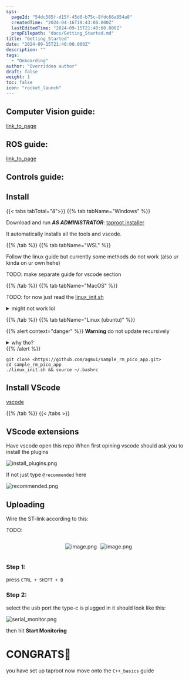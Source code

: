 ```yaml
---
sys:
  pageId: "54dc585f-d15f-45d0-b75c-8fdc66a854a8"
  createdTime: "2024-04-16T19:43:00.000Z"
  lastEditedTime: "2024-09-15T21:40:00.000Z"
  propFilepath: "docs/Getting_Started.md"
title: "Getting_Started"
date: "2024-09-15T21:40:00.000Z"
description: ""
tags:
  - "Onboarding"
author: "Overridden author"
draft: false
weight: 1
toc: false
icon: "rocket_launch"
---
```


## Computer Vision guide:

[link_to_page](86d45bc0-388b-4d26-8848-44f255f73d0e)

## ROS guide:

[link_to_page](3c76c1de-ec8f-46d6-8b0a-294005edc2d5)

## Controls guide:

## Install

{{< tabs tabTotal="4">}}
{{% tab tabName="Windows" %}}

Download and run _**AS ADMINISTRATOR**_: [taproot installer](https://github.com/Thornbots/TeachingFreshies/releases/tag/1.0)

It automatically installs all the tools and vscode.

{{% /tab %}}
{{% tab tabName="WSL" %}}

Follow the linux guide but currently some methods do not work (also ur kinda on ur own hehe)

TODO: make separate guide for vscode section

{{% /tab %}}
{{% tab tabName="MacOS" %}}

TODO: for now just read the [linux_init.sh](https://github.com/agmui/sample_rm_pico_app/blob/main/linux_init.sh)

<details>
<summary>might not work lol</summary>

`brew install libusb pkg-config`

Next install: [vscode](https://code.visualstudio.com/Download)

</details>

{{% /tab %}}
{{% tab tabName="Linux (ubuntu)" %}}

{{% alert context="danger" %}}
**Warning** do not update recursively
<details>
<summary>why tho?</summary>
There are some submodules that may go on for a while (like tinyusb) and I highly
recommend you don't need to get them.
If you want to see what submodules I update just look in `linux_init.sh`
</details>
{{% /alert %}}

```shell
git clone <https://github.com/agmui/sample_rm_pico_app.git>
cd sample_rm_pico_app
./linux_init.sh && source ~/.bashrc
```

## Install VScode

[vscode](https://code.visualstudio.com/Download)

{{% /tab %}}
{{< /tabs >}}

## VScode extensions

Have vscode open this repo
When first opining vscode should ask you to install the plugins

![install_plugins.png](https://prod-files-secure.s3.us-west-2.amazonaws.com/d518164a-d88e-44d1-a4ee-3adb3bd8bce0/89bd30f0-1825-4e77-867b-0a41ce370880/install_plugins.png?X-Amz-Algorithm=AWS4-HMAC-SHA256&X-Amz-Content-Sha256=UNSIGNED-PAYLOAD&X-Amz-Credential=ASIAZI2LB46674KQRHJV%2F20250227%2Fus-west-2%2Fs3%2Faws4_request&X-Amz-Date=20250227T200840Z&X-Amz-Expires=3600&X-Amz-Security-Token=IQoJb3JpZ2luX2VjEEMaCXVzLXdlc3QtMiJHMEUCICBHuIPMBQBgdhn2%2BuMZAZNo%2B3p6AL213FEQfQjxPk6fAiEAkSpeB3jN6BVpLCX3%2FxSFHq%2FKqMAvTcue%2By7O3zUDCmoq%2FwMIfBAAGgw2Mzc0MjMxODM4MDUiDF9X1sQ3B%2BKTOkbjmSrcA0KNE7Z0KSYiL%2BHSw%2FOFod6STFxA5Dv8dZCHvVxEAMvmq4T8uQP98rxgL0Gj64%2BGShFSLgvivFVzw8q0kCwxKgA32zZ7HLO82j63m%2FquWv5xd1EsEIRmryzefqsskigpJSqIqWMoOCV7i33SvVQnkF7x4fmGwsR6vOo%2FpMKEVAAwmas3oGKNNdDyW8GKwgUtDdYpdpAKy6LPG0NIaFb%2BHeQuh0SXX4J4SD7lyIGV9HamamqqOA0UO1rRNXd%2F1%2B2mqxipNRRszfUDnRtAjOXCgz2Ao03w9yi9FuXESzYPJAK4M%2F8B3A3dRtKNYOrnydhAE%2FmEkxoo%2FF%2Be4tyE7Sxt2zI088dgtiJZyWjYVl36V8ovmIXVB4FRGEHjP7%2BENZ380wgN%2FiLhTkuV9I0E57U%2BMubVcRgs27u6CivEl%2B7RYfpfSJzedMPHn5bNx8yDHQEl%2FwD%2B5eQ6Ovw%2FyJb5I82Y1%2BYzD4AKRoHQR2yYe6%2B%2B%2FVT2EDJ3hocDDRsIJqkD3t58Iaf%2B2O6i%2FAKht6D16zrg%2Fk0m1YS6iLfisX8%2FECRW5R9COVj%2BuP0InHuNsJ4pxcqDsH6NTw2HFQzcYHhVavsOv56%2B1mNEZYaj7g8NKDwULydeNT%2B2qJWONV4Fw3v%2FMPzwgr4GOqUBgq7MT9M1%2BsZJR4Gp9FJBtEm2S4QeM2rKUwAFHFi4YQE6%2FasXSNgsO8sAwdojLuSMO7r3H4xstgj9qSSuUVAJBqEOIRju4JDKnI9uDz0KUtuKukuCkqUkQ4ZtQj1qSySVZ44nbbahphOGU7Kw4sUBjRjKXzWasL7%2FW6KvY2cTx4jiKVRv7zpbwzYZjT4ElowCGynrCBAlRzwh4momMHQojKRp7%2BfP&X-Amz-Signature=0b34a638d6fdab7bb03b321424d6a42cd4c2b53cc35bafd92e3d4d60b9e33e7a&X-Amz-SignedHeaders=host&x-id=GetObject)

If not just type `@recommended` here  

![recommended.png](https://prod-files-secure.s3.us-west-2.amazonaws.com/d518164a-d88e-44d1-a4ee-3adb3bd8bce0/61e661e9-5d85-4dfc-be0d-8d2097a5e793/recommended.png?X-Amz-Algorithm=AWS4-HMAC-SHA256&X-Amz-Content-Sha256=UNSIGNED-PAYLOAD&X-Amz-Credential=ASIAZI2LB46674KQRHJV%2F20250227%2Fus-west-2%2Fs3%2Faws4_request&X-Amz-Date=20250227T200840Z&X-Amz-Expires=3600&X-Amz-Security-Token=IQoJb3JpZ2luX2VjEEMaCXVzLXdlc3QtMiJHMEUCICBHuIPMBQBgdhn2%2BuMZAZNo%2B3p6AL213FEQfQjxPk6fAiEAkSpeB3jN6BVpLCX3%2FxSFHq%2FKqMAvTcue%2By7O3zUDCmoq%2FwMIfBAAGgw2Mzc0MjMxODM4MDUiDF9X1sQ3B%2BKTOkbjmSrcA0KNE7Z0KSYiL%2BHSw%2FOFod6STFxA5Dv8dZCHvVxEAMvmq4T8uQP98rxgL0Gj64%2BGShFSLgvivFVzw8q0kCwxKgA32zZ7HLO82j63m%2FquWv5xd1EsEIRmryzefqsskigpJSqIqWMoOCV7i33SvVQnkF7x4fmGwsR6vOo%2FpMKEVAAwmas3oGKNNdDyW8GKwgUtDdYpdpAKy6LPG0NIaFb%2BHeQuh0SXX4J4SD7lyIGV9HamamqqOA0UO1rRNXd%2F1%2B2mqxipNRRszfUDnRtAjOXCgz2Ao03w9yi9FuXESzYPJAK4M%2F8B3A3dRtKNYOrnydhAE%2FmEkxoo%2FF%2Be4tyE7Sxt2zI088dgtiJZyWjYVl36V8ovmIXVB4FRGEHjP7%2BENZ380wgN%2FiLhTkuV9I0E57U%2BMubVcRgs27u6CivEl%2B7RYfpfSJzedMPHn5bNx8yDHQEl%2FwD%2B5eQ6Ovw%2FyJb5I82Y1%2BYzD4AKRoHQR2yYe6%2B%2B%2FVT2EDJ3hocDDRsIJqkD3t58Iaf%2B2O6i%2FAKht6D16zrg%2Fk0m1YS6iLfisX8%2FECRW5R9COVj%2BuP0InHuNsJ4pxcqDsH6NTw2HFQzcYHhVavsOv56%2B1mNEZYaj7g8NKDwULydeNT%2B2qJWONV4Fw3v%2FMPzwgr4GOqUBgq7MT9M1%2BsZJR4Gp9FJBtEm2S4QeM2rKUwAFHFi4YQE6%2FasXSNgsO8sAwdojLuSMO7r3H4xstgj9qSSuUVAJBqEOIRju4JDKnI9uDz0KUtuKukuCkqUkQ4ZtQj1qSySVZ44nbbahphOGU7Kw4sUBjRjKXzWasL7%2FW6KvY2cTx4jiKVRv7zpbwzYZjT4ElowCGynrCBAlRzwh4momMHQojKRp7%2BfP&X-Amz-Signature=6d578c2e1210016c35b9e0d0a7fd4d70b34cbfb944eb9835d089be468cd9e6df&X-Amz-SignedHeaders=host&x-id=GetObject)

## Uploading

Wire the ST-link according to this:

TODO:

<div style="display: flex;flex-direction: row; column-gap:10px; max-width: 630px;justify-content: center;">
<div>

![image.png](https://prod-files-secure.s3.us-west-2.amazonaws.com/d518164a-d88e-44d1-a4ee-3adb3bd8bce0/210ecb78-1116-4d7b-b9b7-2292f66fa2c2/image.png?X-Amz-Algorithm=AWS4-HMAC-SHA256&X-Amz-Content-Sha256=UNSIGNED-PAYLOAD&X-Amz-Credential=ASIAZI2LB466ZVFXYMSE%2F20250227%2Fus-west-2%2Fs3%2Faws4_request&X-Amz-Date=20250227T200843Z&X-Amz-Expires=3600&X-Amz-Security-Token=IQoJb3JpZ2luX2VjEEMaCXVzLXdlc3QtMiJHMEUCIA9MXsA3JVFZBKxPE2ZRJuT6htFana32puiDgCCkRcSfAiEAgoyq%2BtMzm2N0cCFMaG98%2F8IgMn1e1uLHjnHGyDBkaCUq%2FwMIfBAAGgw2Mzc0MjMxODM4MDUiDNGtTkGj8CTF8MlVvyrcA71CLLYiDBdxxqPurKobD8mMsKUdCDFd7k%2FPXDVyaNIu3FG9%2BB67W%2FEkz33bO9tHxJBobQscVKxcwwMpAWVN%2FyU%2BjmzUWOXpVI86DIy%2BA7hUbs4C7Yjr8Bi9TtNryXUQOPz01m2Kw6epjIMBsnrUvRm9kL6evaUmBKIdm4L%2F3vZBxjVIp1m6h6z%2FCadyenrj21NrqXHr42UXijNVKZkYiprRPOvGxteVzhrpcsML4%2FdKnqsc32nCokzFACROnzFlNkJNm9czXgf%2BzjTJvx1mTQ3H6paFHFOJ7U9SCvZUuxAol0m6gMWPWkuoj34MGpnv1ha8%2FoT2b7WxMWp3w61XNS6ZaNP4OY0e4SqJ46NjPHO%2BxQu9dtsnvLZhOSVxs%2BcbAt6MEd8viAAu1NTpyBjf7RIctQ7FUCOVjuJAQruriZKb%2FoQl8nAXd8noMUxQ549unj6S9gRqKNeic49UabhQBdyvwHlqCJxnFR0kaHJg%2BDxFhYF68aL%2BSjTaPn40Q8PggXrBhXtgO1%2BjT10vLioQzxCLOLLgqsZDEp9%2Fucwav8oLt8g6A1TXqZkCqbLcY61BTU8LdWWqkhkplvVeNb7ePpL6uavY6BfHvdasphaoKgzNLMGqh%2B6cNOws2zf4MJzxgr4GOqUBkvHKBWX7hysij0W6wrBP%2Faf1I2Ekhmgnmifw9hZCxBs%2FpUfvnKn10LTuUvH3sAhkRu9IpMJGtiz3heqkFIrriH0k7%2BjEnLVCyyLmEKOwAt6aL10%2Fp3XNMDQeFD4HKhZx%2FpkgkOuykLNNmgJRQRd%2Br%2Bk6dzupLDN%2By2JV53Fiez5SZpWNvWcwyVwFxYfXm0IVLjImu5A6hii8BMQobRwoe85iRz8Y&X-Amz-Signature=971e4985eceab3dc19c90b28ae4e37cc02970fa8da1682a63fca0c9d6c12d579&X-Amz-SignedHeaders=host&x-id=GetObject)

</div>
<div>

![image.png](https://prod-files-secure.s3.us-west-2.amazonaws.com/d518164a-d88e-44d1-a4ee-3adb3bd8bce0/33a0fd0f-8ca6-4a86-8e09-26e95ded1fff/image.png?X-Amz-Algorithm=AWS4-HMAC-SHA256&X-Amz-Content-Sha256=UNSIGNED-PAYLOAD&X-Amz-Credential=ASIAZI2LB466QG45UWFI%2F20250227%2Fus-west-2%2Fs3%2Faws4_request&X-Amz-Date=20250227T200843Z&X-Amz-Expires=3600&X-Amz-Security-Token=IQoJb3JpZ2luX2VjEEMaCXVzLXdlc3QtMiJHMEUCIDde4LKD2b9LLMR0eCLNyaaCexUMBRPs8ZyO%2FYQyooSdAiEA2ha4wUfURzAtL2Z7utlufltDg4v41vM5jufQusOGi5Iq%2FwMIfBAAGgw2Mzc0MjMxODM4MDUiDGKmweuI%2BkDEJCvqZSrcA0Dc2Z4uRCsCYpmHWww2VCC%2FwpAiO7b2tb%2F86IYOYwJpsf7YiaStxUCUFbzBlAPCV%2FiGUao2FLojRaRKB1oT83yd46PesZ1dIIkjIRb8uk46EnIsAh%2B%2FfoxZtMhXsab%2F2V0Jotsbj5FT3jvHL%2Fg4X%2F4HusqsqZh4k%2FEvScygKBKYDn38i2Fb3RJENS0BbRLBJuVPkaip8PGuedjjsGShUQKhn0Vc4%2BuMcyF90KZ9LEIjALt%2BKoCvn2dUqJcI2TjiGt5seoFLrlmvek0bPFhWJ9rVj9Ax%2FOcJ4XP%2FQS3lXLttzp645m3a%2FKRYS9FfPImNcvoX8%2FaCKjfeTq6gpLzaoiMT7OkrKlBoujIm0uzEBNVuqxCQQQN4khebxRMlk4wenSgI2kn9dYlqRkWYEgZ1T0p57qfRX0QJC35mWWICkVENk%2FqIp9Cfs7nb9g54zqiXz9Jr9izCuj5okYLh9xagNAY1Bdcrc29ee%2FkICg3mqunci0tucj1mOX5AEIi%2BxcQ8fkWm65hR7T%2BtRyjC7q9e7hGcmslqVSQwAE1VES757UpGZJ7dCdf0o7DUAN7y6jb11yoRDKFkqpXtQTpaTrvCvmJdFUy2vA8%2FTr9ZbsRFAznF18H4vUi9RW6QgcqyMPbwgr4GOqUBJSfJptAOJL2l%2FvbAOo8bQr2qNEavZsEFyqD9%2BCeD70qfCSkfSj7WffkerWPeEUNYr8OoAZV%2Fq0AGKDBYv28ztUwwx6Q8jHwsRhylsNAXFHE6qIqErQ6miRde0ViKzMS209wxkenDVUqSWqIh8GkIvMrQNLUkWBzb0a1SmvdZaiy1kHKQYD1mcDfJCL47ZRr6n9saoA9qbpCleK%2F7fzGebqrDAGQN&X-Amz-Signature=48967ad97a80e54892d687d8c850f2bab503aac39f05897bbdb780379ff07ad8&X-Amz-SignedHeaders=host&x-id=GetObject)

</div>
</div>

### Step 1:

press `CTRL + SHIFT + B`

### Step 2:

select the usb port the type-c is plugged in it should look like this:

![serial_monitor.png](https://prod-files-secure.s3.us-west-2.amazonaws.com/d518164a-d88e-44d1-a4ee-3adb3bd8bce0/f03f4774-05d4-4393-b6a0-d5efb6d315ab/serial_monitor.png?X-Amz-Algorithm=AWS4-HMAC-SHA256&X-Amz-Content-Sha256=UNSIGNED-PAYLOAD&X-Amz-Credential=ASIAZI2LB46674KQRHJV%2F20250227%2Fus-west-2%2Fs3%2Faws4_request&X-Amz-Date=20250227T200840Z&X-Amz-Expires=3600&X-Amz-Security-Token=IQoJb3JpZ2luX2VjEEMaCXVzLXdlc3QtMiJHMEUCICBHuIPMBQBgdhn2%2BuMZAZNo%2B3p6AL213FEQfQjxPk6fAiEAkSpeB3jN6BVpLCX3%2FxSFHq%2FKqMAvTcue%2By7O3zUDCmoq%2FwMIfBAAGgw2Mzc0MjMxODM4MDUiDF9X1sQ3B%2BKTOkbjmSrcA0KNE7Z0KSYiL%2BHSw%2FOFod6STFxA5Dv8dZCHvVxEAMvmq4T8uQP98rxgL0Gj64%2BGShFSLgvivFVzw8q0kCwxKgA32zZ7HLO82j63m%2FquWv5xd1EsEIRmryzefqsskigpJSqIqWMoOCV7i33SvVQnkF7x4fmGwsR6vOo%2FpMKEVAAwmas3oGKNNdDyW8GKwgUtDdYpdpAKy6LPG0NIaFb%2BHeQuh0SXX4J4SD7lyIGV9HamamqqOA0UO1rRNXd%2F1%2B2mqxipNRRszfUDnRtAjOXCgz2Ao03w9yi9FuXESzYPJAK4M%2F8B3A3dRtKNYOrnydhAE%2FmEkxoo%2FF%2Be4tyE7Sxt2zI088dgtiJZyWjYVl36V8ovmIXVB4FRGEHjP7%2BENZ380wgN%2FiLhTkuV9I0E57U%2BMubVcRgs27u6CivEl%2B7RYfpfSJzedMPHn5bNx8yDHQEl%2FwD%2B5eQ6Ovw%2FyJb5I82Y1%2BYzD4AKRoHQR2yYe6%2B%2B%2FVT2EDJ3hocDDRsIJqkD3t58Iaf%2B2O6i%2FAKht6D16zrg%2Fk0m1YS6iLfisX8%2FECRW5R9COVj%2BuP0InHuNsJ4pxcqDsH6NTw2HFQzcYHhVavsOv56%2B1mNEZYaj7g8NKDwULydeNT%2B2qJWONV4Fw3v%2FMPzwgr4GOqUBgq7MT9M1%2BsZJR4Gp9FJBtEm2S4QeM2rKUwAFHFi4YQE6%2FasXSNgsO8sAwdojLuSMO7r3H4xstgj9qSSuUVAJBqEOIRju4JDKnI9uDz0KUtuKukuCkqUkQ4ZtQj1qSySVZ44nbbahphOGU7Kw4sUBjRjKXzWasL7%2FW6KvY2cTx4jiKVRv7zpbwzYZjT4ElowCGynrCBAlRzwh4momMHQojKRp7%2BfP&X-Amz-Signature=bc37cadd656865bebbaec1886baf33517d566a5d6985b2461ad2493b7c4c8723&X-Amz-SignedHeaders=host&x-id=GetObject)

then hit **Start Monitoring**

# CONGRATS🎉

you have set up taproot now move onto the `C++_basics` guide
